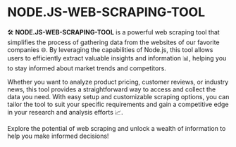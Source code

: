 # NODE.JS-WEB-SCRAPING-TOOL

🛠️ **NODE.JS-WEB-SCRAPING-TOOL** is a powerful web scraping tool that simplifies the process of gathering data from the websites of our favorite companies 🌐. By leveraging the capabilities of Node.js, this tool allows users to efficiently extract valuable insights and information 📊, helping you to stay informed about market trends and competitors.

Whether you want to analyze product pricing, customer reviews, or industry news, this tool provides a straightforward way to access and collect the data you need. With easy setup and customizable scraping options, you can tailor the tool to suit your specific requirements and gain a competitive edge in your research and analysis efforts 📈. 

Explore the potential of web scraping and unlock a wealth of information to help you make informed decisions!
